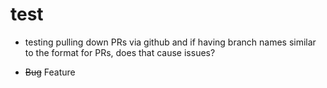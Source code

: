# test

- testing pulling down PRs via github and if having branch names similar to the format for PRs, does that cause issues?

- ~~Bug~~ Feature
